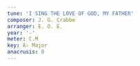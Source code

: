 ```yaml
---
tune: 'I SING THE LOVE OF GOD, MY FATHER'
composer: J. G. Crabbe
arranger: E. O. E.
year: '-'
meter: C.M
key: A♭ Major
anacrusis: 0
---
```

